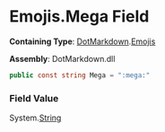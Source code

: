 # Emojis\.Mega Field

**Containing Type**: [DotMarkdown](../../README.md)\.[Emojis](../README.md)

**Assembly**: DotMarkdown\.dll

```csharp
public const string Mega = ":mega:"
```

### Field Value

System\.[String](https://docs.microsoft.com/en-us/dotnet/api/system.string)